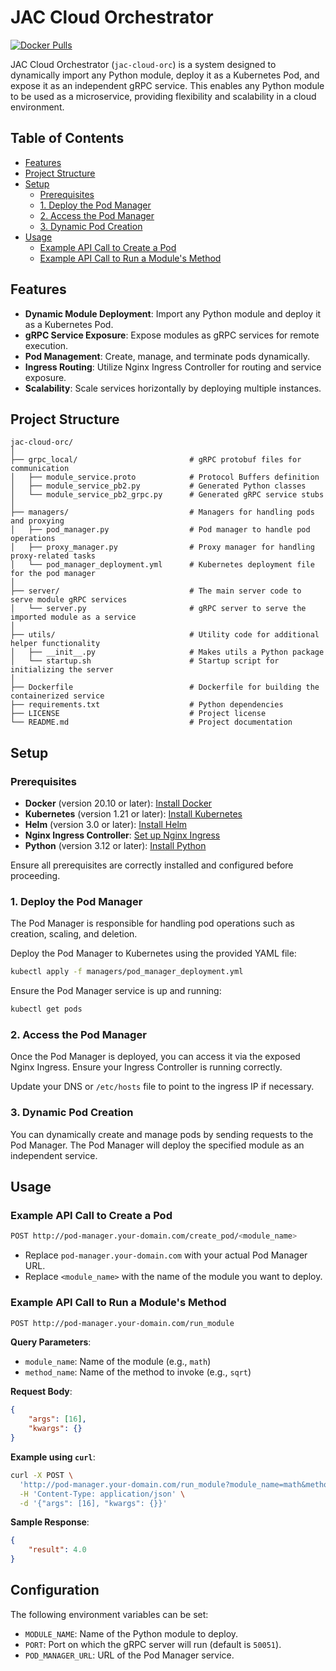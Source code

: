 # JAC Cloud Orchestrator

[![Docker Pulls](https://img.shields.io/docker/pulls/ashishmahendra/jac-cloud-orc)](https://hub.docker.com/r/your-docker-username/jac-cloud-orc)

JAC Cloud Orchestrator (`jac-cloud-orc`) is a system designed to dynamically import any Python module, deploy it as a Kubernetes Pod, and expose it as an independent gRPC service. This enables any Python module to be used as a microservice, providing flexibility and scalability in a cloud environment.

## Table of Contents

- [Features](#features)
- [Project Structure](#project-structure)
- [Setup](#setup)
  - [Prerequisites](#prerequisites)
  - [1. Deploy the Pod Manager](#2-deploy-the-pod-manager)
  - [2. Access the Pod Manager](#3-access-the-pod-manager)
  - [3. Dynamic Pod Creation](#5-dynamic-pod-creation)
- [Usage](#usage)
  - [Example API Call to Create a Pod](#example-api-call-to-create-a-pod)
  - [Example API Call to Run a Module's Method](#example-api-call-to-run-a-modules-method)

## Features

- **Dynamic Module Deployment**: Import any Python module and deploy it as a Kubernetes Pod.
- **gRPC Service Exposure**: Expose modules as gRPC services for remote execution.
- **Pod Management**: Create, manage, and terminate pods dynamically.
- **Ingress Routing**: Utilize Nginx Ingress Controller for routing and service exposure.
- **Scalability**: Scale services horizontally by deploying multiple instances.

## Project Structure

```
jac-cloud-orc/
│
├── grpc_local/                         # gRPC protobuf files for communication
│   ├── module_service.proto            # Protocol Buffers definition
│   ├── module_service_pb2.py           # Generated Python classes
│   └── module_service_pb2_grpc.py      # Generated gRPC service stubs
│
├── managers/                           # Managers for handling pods and proxying
│   ├── pod_manager.py                  # Pod manager to handle pod operations
│   ├── proxy_manager.py                # Proxy manager for handling proxy-related tasks
│   └── pod_manager_deployment.yml      # Kubernetes deployment file for the pod manager
│
├── server/                             # The main server code to serve module gRPC services
│   └── server.py                       # gRPC server to serve the imported module as a service
│
├── utils/                              # Utility code for additional helper functionality
│   ├── __init__.py                     # Makes utils a Python package
│   └── startup.sh                      # Startup script for initializing the server
│
├── Dockerfile                          # Dockerfile for building the containerized service
├── requirements.txt                    # Python dependencies
├── LICENSE                             # Project license
└── README.md                           # Project documentation
```

## Setup

### Prerequisites

- **Docker** (version 20.10 or later): [Install Docker](https://docs.docker.com/get-docker/)
- **Kubernetes** (version 1.21 or later): [Install Kubernetes](https://kubernetes.io/docs/setup/)
- **Helm** (version 3.0 or later): [Install Helm](https://helm.sh/docs/intro/install/)
- **Nginx Ingress Controller**: [Set up Nginx Ingress](https://kubernetes.github.io/ingress-nginx/deploy/)
- **Python** (version 3.12 or later): [Install Python](https://www.python.org/downloads/)

Ensure all prerequisites are correctly installed and configured before proceeding.


### 1. Deploy the Pod Manager

The Pod Manager is responsible for handling pod operations such as creation, scaling, and deletion.

Deploy the Pod Manager to Kubernetes using the provided YAML file:

```bash
kubectl apply -f managers/pod_manager_deployment.yml
```

Ensure the Pod Manager service is up and running:

```bash
kubectl get pods
```

### 2. Access the Pod Manager

Once the Pod Manager is deployed, you can access it via the exposed Nginx Ingress. Ensure your Ingress Controller is running correctly.

Update your DNS or `/etc/hosts` file to point to the ingress IP if necessary.

### 3. Dynamic Pod Creation

You can dynamically create and manage pods by sending requests to the Pod Manager. The Pod Manager will deploy the specified module as an independent service.

## Usage

### Example API Call to Create a Pod

```bash
POST http://pod-manager.your-domain.com/create_pod/<module_name>
```

- Replace `pod-manager.your-domain.com` with your actual Pod Manager URL.
- Replace `<module_name>` with the name of the module you want to deploy.

### Example API Call to Run a Module's Method

```bash
POST http://pod-manager.your-domain.com/run_module
```

**Query Parameters**:

- `module_name`: Name of the module (e.g., `math`)
- `method_name`: Name of the method to invoke (e.g., `sqrt`)

**Request Body**:

```json
{
    "args": [16],
    "kwargs": {}
}
```

**Example using `curl`**:

```bash
curl -X POST \
  'http://pod-manager.your-domain.com/run_module?module_name=math&method_name=sqrt' \
  -H 'Content-Type: application/json' \
  -d '{"args": [16], "kwargs": {}}'
```

**Sample Response**:

```json
{
    "result": 4.0
}
```

## Configuration

The following environment variables can be set:

- `MODULE_NAME`: Name of the Python module to deploy.
- `PORT`: Port on which the gRPC server will run (default is `50051`).
- `POD_MANAGER_URL`: URL of the Pod Manager service.

